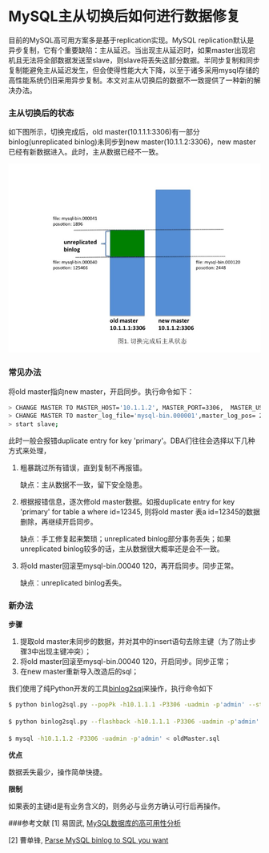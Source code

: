 MySQL主从切换后如何进行数据修复
========================

目前的MySQL高可用方案多是基于replication实现。MySQL replication默认是异步复制，它有个重要缺陷：主从延迟。当出现主从延迟时，如果master出现宕机且无法将全部数据发送至slave，则slave将丢失这部分数据。半同步复制和同步复制能避免主从延迟发生，但会使得性能大大下降，以至于诸多采用mysql存储的高性能系统仍旧采用异步复制。本文对主从切换后的数据不一致提供了一种新的解决办法。

### 主从切换后的状态

如下图所示，切换完成后，old master(10.1.1.1:3306)有一部分binlog(unreplicated binlog)未同步到new master(10.1.1.2:3306)，new master已经有新数据进入。此时，主从数据已经不一致。

![](./static/master-slave-inconsistency.jpg)

### 常见办法
将old master指向new master，开启同步。执行命令如下：

```bash
> CHANGE MASTER TO MASTER_HOST='10.1.1.2', MASTER_PORT=3306,  MASTER_USER='xxx', MASTER_PASSWORD=xxx;
> CHANGE MASTER TO master_log_file='mysql-bin.000001',master_log_pos= 2448; 
> start slave;
```
此时一般会报错duplicate entry for key 'primary'。DBA们往往会选择以下几种方式来处理， 

1. 粗暴跳过所有错误，直到复制不再报错。
 
	缺点：主从数据不一致，留下安全隐患。

2. 根据报错信息，逐次修old master数据。如报duplicate entry for key 'primary' for table a where id=12345, 则将old master 表a id=12345的数据删除，再继续开启同步。

	缺点：手工修复起来繁琐；unreplicated binlog部分事务丢失；如果unreplicated binlog较多的话，主从数据很大概率还是会不一致。

3. 将old master回滚至mysql-bin.00040 120，再开启同步。同步正常。 
 
	缺点：unreplicated binlog丢失。

### 新办法
**步骤**

1. 提取old master未同步的数据，并对其中的insert语句去除主键（为了防止步骤3中出现主键冲突）；
2. 将old master回滚至mysql-bin.00040 120，开启同步。同步正常；
3. 在new master重新导入改造后的sql；

我们使用了纯Python开发的工具[binlog2sql](https://github.com/danfengcao/binlog2sql)来操作，执行命令如下

```bash
$ python binlog2sql.py --popPk -h10.1.1.1 -P3306 -uadmin -p'admin' --start-file='mysql-bin.000040' --start-pos=125466 --end-file='mysql-bin.000041' > oldMaster.sql

$ python binlog2sql.py --flashback -h10.1.1.1 -P3306 -uadmin -p'admin' --start-file='mysql-bin.mysql-bin.000040' --start-pos=125466 --end-file='mysql-bin.000041' | mysql -h10.1.1.1 -P3306 -uadmin -p'admin'

$ mysql -h10.1.1.2 -P3306 -uadmin -p'admin' < oldMaster.sql
```

**优点**

数据丢失最少，操作简单快捷。

**限制**

如果表的主键id是有业务含义的，则务必与业务方确认可行后再操作。


###参考文献
[1] 易固武, [MySQL数据库的高可用性分析](https://www.qcloud.com/community/article/203)

[2] 曹单锋, [Parse MySQL binlog to SQL you want](https://github.com/danfengcao/binlog2sql)